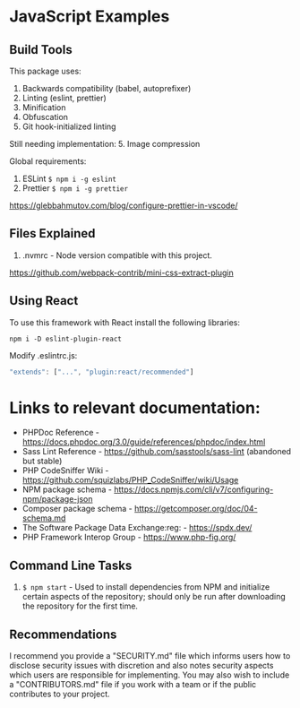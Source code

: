 # JavaScript Examples

## Build Tools

This package uses:

1. Backwards compatibility (babel, autoprefixer)
2. Linting (eslint, prettier)
3. Minification
4. Obfuscation
5. Git hook-initialized linting

Still needing implementation:
5. Image compression

Global requirements:
1. ESLint `$ npm i -g eslint`
1. Prettier `$ npm i -g prettier`

https://glebbahmutov.com/blog/configure-prettier-in-vscode/

## Files Explained

1. .nvmrc - Node version compatible with this project.

https://github.com/webpack-contrib/mini-css-extract-plugin

## Using React

To use this framework with React install the following libraries:

```shell
npm i -D eslint-plugin-react
```

Modify .eslintrc.js:

```js
"extends": ["...", "plugin:react/recommended"]
```

# Links to relevant documentation:
* PHPDoc Reference - <https://docs.phpdoc.org/3.0/guide/references/phpdoc/index.html>
* Sass Lint Reference - <https://github.com/sasstools/sass-lint> (abandoned but stable)
* PHP CodeSniffer Wiki - <https://github.com/squizlabs/PHP_CodeSniffer/wiki/Usage>
* NPM package schema - <https://docs.npmjs.com/cli/v7/configuring-npm/package-json>
* Composer package schema - <https://getcomposer.org/doc/04-schema.md>
* The Software Package Data Exchange:reg: - <https://spdx.dev/>
* PHP Framework Interop Group - <https://www.php-fig.org/>

## Command Line Tasks

1. `$ npm start` - Used to install dependencies from NPM and initialize certain aspects of the repository; should only be run after downloading the repository for the first time.

## Recommendations

I recommend you provide a "SECURITY.md" file which informs users how to disclose security issues with discretion and also notes security aspects which users are responsible for implementing. You may also wish to include a "CONTRIBUTORS.md" file if you work with a team or if the public contributes to your project.
